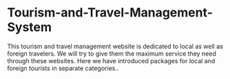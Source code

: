 # Tourism-and-Travel-Management-System
This tourism and travel management website is dedicated to local as well as foreign  travelers. We will try to give them the maximum service they need through these websites. Here  we have introduced packages for local and foreign tourists in separate categories..
